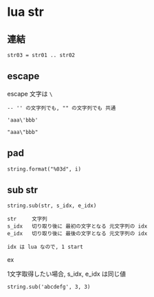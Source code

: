 
# lua str


## 連結

```
str03 = str01 .. str02
```


## escape

escape 文字は `\`

```
-- '' の文字列でも, "" の文字列でも 共通

'aaa\'bbb'

"aaa\"bbb"
```


## pad

```
string.format("%03d", i)
```


## sub str

```
string.sub(str, s_idx, e_idx)
```

```
str     文字列
s_idx   切り取り後に 最初の文字となる 元文字列の idx
e_idx   切り取り後に 最後の文字となる 元文字列の idx

idx は lua なので, 1 start
```

ex

1文字取得したい場合, s_idx, e_idx は同じ値

```
string.sub('abcdefg', 3, 3)
```


